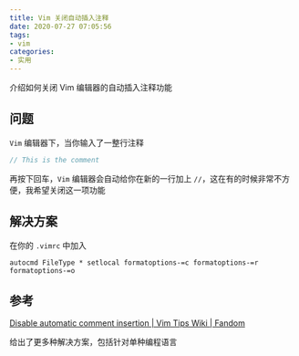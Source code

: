 ```yaml
---
title: Vim 关闭自动插入注释
date: 2020-07-27 07:05:56
tags:
- vim
categories:
- 实用
---
```


介绍如何关闭 Vim 编辑器的自动插入注释功能

<!--more-->

## 问题

`Vim` 编辑器下，当你输入了一整行注释

```c++
// This is the comment
```

再按下回车，`Vim` 编辑器会自动给你在新的一行加上 `//`，这在有的时候非常不方便，我希望关闭这一项功能

## 解决方案

在你的 `.vimrc` 中加入

```vim script
autocmd FileType * setlocal formatoptions-=c formatoptions-=r formatoptions-=o
```

## 参考

[Disable automatic comment insertion | Vim Tips Wiki | Fandom](https://vim.fandom.com/wiki/Disable_automatic_comment_insertion)

给出了更多种解决方案，包括针对单种编程语言
